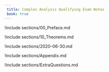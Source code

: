 ```yaml
---
 title: Complex Analysis Qualifying Exam Notes
 book: true
---
```



!include sections/00_Preface.md

!include sections/10_Theorems.md

!include sections/2020-06-30.md

!include sections/Appendix.md

!include sections/ExtraQuestions.md

